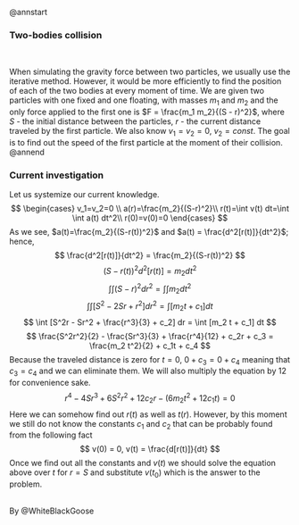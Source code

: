 @annstart

### Two-bodies collision

<br>

When simulating the gravity force between two particles, we usually use the iterative method. 
However, it would be more efficiently to find the position of each of the two bodies at every moment of time. 
We are given two particles with one fixed and one floating, with masses $m_1$ and $m_2$ and the only 
force applied to the first one is $F = \frac{m_1 m_2}{(S - r)^2}$, where $S$ - the initial distance 
between the particles, $r$ - the current distance traveled by the first particle. We also know 
$v_1 = v_2 = 0$, $v_2 = const$. The goal is to find out the speed of the first particle at the moment 
of their collision.
@annend

### Current investigation
Let us systemize our current knowledge.
$$
\begin{cases}
v_1=v_2=0 \\
a(r)=\frac{m_2}{(S-r)^2}\\ 
r(t)=\int v(t) dt=\int \int a(t) dt^2\\
r(0)=v(0)=0
\end{cases}
$$
As we see, $a(t)=\frac{m_2}{(S-r(t))^2}$ and $a(t) = \frac{d^2[r(t)]}{dt^2}$; hence, 
$$
\frac{d^2[r(t)]}{dt^2} = \frac{m_2}{(S-r(t))^2}
$$
$$
(S-r(t))^2 d^2[r(t)] = m_2 dt^2
$$
$$
\int \int (S-r)^2 dr^2 = \int \int m_2 dt^2
$$
$$
\int \int [S^2 - 2Sr + r^2] dr^2 = \int [m_2 t + c_1] dt
$$
$$
\int [S^2r - Sr^2 + \frac{r^3}{3} + c_2] dr = \int [m_2 t + c_1] dt
$$
$$
\frac{S^2r^2}{2} - \frac{Sr^3}{3} + \frac{r^4}{12} + c_2r + c_3 = \frac{m_2 t^2}{2} + c_1t + c_4
$$
Because the traveled distance is zero for $t=0$, $0 + c_3 = 0 + c_4$ meaning that $c_3 = c_4$ and we 
can eliminate them. We will also multiply the equation by 12 for convenience sake.
$$
r^4 - 4Sr^3 + 6S^2r^2 + 12c_2r - (6m_2 t^2 + 12c_1t) = 0
$$
Here we can somehow find out $r(t)$ as well as $t(r)$. However, by this moment we still do not know 
the constants $c_1$ and $c_2$ that can be probably found from the following fact
$$
v(0) = 0,  v(t) = \frac{d[r(t)]}{dt}
$$
Once we find out all the constants and $v(t)$ we should solve the equation above over $t$ for $r = S$ and
substitute $v(t_0)$ which is the answer to the problem.
<br>
<br>

By @WhiteBlackGoose